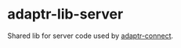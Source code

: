 # adaptr-lib-server

Shared lib for server code used by [adaptr-connect](https://github.com/stevoland/adaptr-connect).
